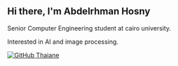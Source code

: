 ## Hi there, I'm Abdelrhman Hosny

Senior Computer Engineering student at cairo university.

Interested in AI and image processing.

[![GitHub Thaiane](https://img.shields.io/github/followers/thaiane?label=follow&style=social)](https://github.com/Abdelrhman-Hosny)

  
<!--
**Abdelrhman-Hosny/Abdelrhman-Hosny** is a ✨ _special_ ✨ repository because its `README.md` (this file) appears on your GitHub profile.

Here are some ideas to get you started:

- 🔭 I’m currently working on ...
- 🌱 I’m currently learning ...
- 👯 I’m looking to collaborate on ...
- 🤔 I’m looking for help with ...
- 💬 Ask me about ...
- 📫 How to reach me: ...
- 😄 Pronouns: ...
- ⚡ Fun fact: ...
-->

